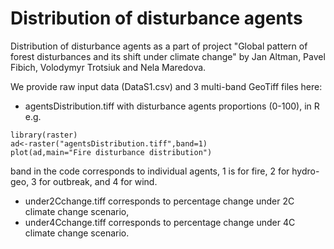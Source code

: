 # Distribution of disturbance agents
Distribution of disturbance agents as a part of project "Global pattern of forest disturbances and its shift under climate change" by Jan Altman, Pavel Fibich, Volodymyr Trotsiuk and Nela Maredova.

We provide raw input data (DataS1.csv) and 3 multi-band GeoTiff files here:
* agentsDistribution.tiff with disturbance agents proportions (0-100), in R e.g.
```
library(raster)
ad<-raster("agentsDistribution.tiff",band=1)
plot(ad,main="Fire disturbance distribution")
 ```
band in the code corresponds to individual agents, 1 is for fire, 2 for hydro-geo, 3 for outbreak, and 4 for wind.
* under2Cchange.tiff corresponds to percentage change under 2C climate change scenario,
* under4Cchange.tiff corresponds to percentage change under 4C climate change scenario.
